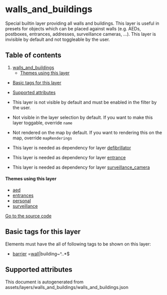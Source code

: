 walls_and_buildings
=====================





Special builtin layer providing all walls and buildings. This layer is useful in presets for objects which can be placed
against walls (e.g. AEDs, postboxes, entrances, addresses, surveillance cameras, ...). This layer is invisible by
default and not toggleable by the user.

## Table of contents

1. [walls_and_buildings](#walls_and_buildings)
    * [Themes using this layer](#themes-using-this-layer)

- [Basic tags for this layer](#basic-tags-for-this-layer)
- [Supported attributes](#supported-attributes)


- This layer is not visible by default and must be enabled in the filter by the user.
- Not visible in the layer selection by default. If you want to make this layer toggable, override `name`
- Not rendered on the map by default. If you want to rendering this on the map, override `mapRenderings`
- This layer is needed as dependency for layer [defibrillator](#defibrillator)
- This layer is needed as dependency for layer [entrance](#entrance)
- This layer is needed as dependency for layer [surveillance_camera](#surveillance_camera)

#### Themes using this layer

- [aed](https://mapcomplete.osm.be/aed)
- [entrances](https://mapcomplete.osm.be/entrances)
- [personal](https://mapcomplete.osm.be/personal)
- [surveillance](https://mapcomplete.osm.be/surveillance)

[Go to the source code](../assets/layers/walls_and_buildings/walls_and_buildings.json)



Basic tags for this layer
---------------------------



Elements must have the all of following tags to be shown on this layer:

- <a href='https://wiki.openstreetmap.org/wiki/Key:barrier' target='_blank'>barrier</a>
  =<a href='https://wiki.openstreetmap.org/wiki/Tag:barrier%3Dwall' target='_blank'>wall</a>|building~^..*$

Supported attributes
----------------------



This document is autogenerated from assets/layers/walls_and_buildings/walls_and_buildings.json
